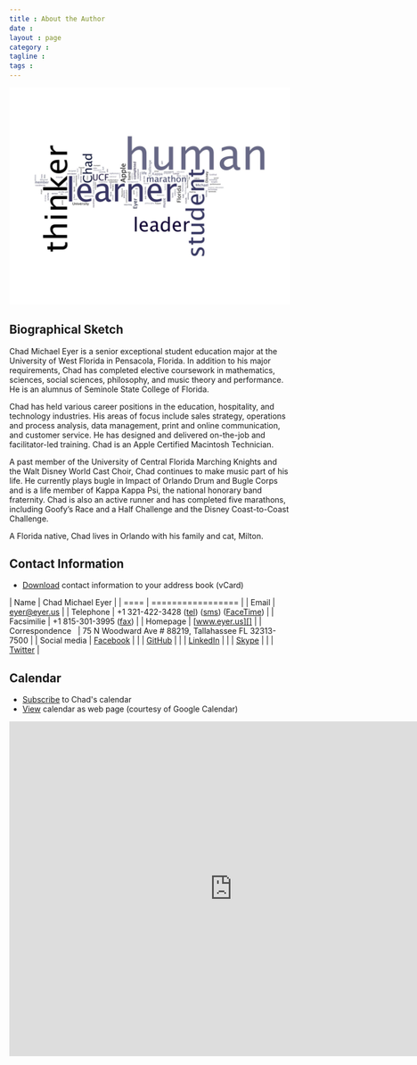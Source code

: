 ```yaml
---
title : About the Author
date : 
layout : page
category : 
tagline : 
tags : 
---
```


![Student. Thinker. Learner. Leader. **Human.**](/assets/human-wordle.jpg "Human wordle.")

## Biographical Sketch

Chad Michael Eyer is a senior exceptional student education major at the University of West Florida in Pensacola, Florida. In addition to his major requirements, Chad has completed elective coursework in mathematics, sciences, social sciences, philosophy, and music theory and performance. He is an alumnus of Seminole State College of Florida.

Chad has held various career positions in the education, hospitality, and technology industries. His areas of focus include sales strategy, operations and process analysis, data management, print and online communication, and customer service. He has designed and delivered on-the-job and facilitator-led training. Chad is an Apple Certified Macintosh Technician.

A past member of the University of Central Florida Marching Knights and the Walt Disney World Cast Choir, Chad continues to make music part of his life. He currently plays bugle in Impact of Orlando Drum and Bugle Corps and is a life member of Kappa Kappa Psi, the national honorary band fraternity. Chad is also an active runner and has completed five marathons, including Goofy’s Race and a Half Challenge and the Disney Coast-to-Coast Challenge.

A Florida native, Chad lives in Orlando with his family and cat, Milton.

## Contact Information

* [Download][vcf] contact information to your address book (vCard)

| Name                          | Chad Michael Eyer                                    |
| ====                          | =================                                    |
| Email                         | <eyer@eyer.us>                                       |
| Telephone                     | +1 321-422-3428 ([tel][]) ([sms][]) ([FaceTime][])   |
| Facsimilie                    | +1 815-301-3995 ([fax][])                            |
| Homepage                      | [www.eyer.us][]                                      |
| Correspondence&nbsp;&nbsp;    | 75 N Woodward Ave # 88219, Tallahassee FL 32313-7500 |
| Social media                  | [Facebook][]                                         |
|                               | [GitHub][]                                           |
|                               | [LinkedIn][]                                         |
|                               | [Skype][]                                            |
|                               | [Twitter][]                                          |


## Calendar

* [Subscribe][ics] to Chad's calendar
* [View][googlecal] calendar as web page (courtesy of Google Calendar)

<iframe src="https://www.google.com/calendar/embed?showTitle=0&amp;showPrint=0&amp;showCalendars=0&amp;mode=WEEK&amp;height=600&amp;wkst=2&amp;bgcolor=%23FFFFFF&amp;src=dc7ttn7m0ssm82a5j6te37oac38cilpp%40import.calendar.google.com&amp;color=%230F4B38&amp;ctz=America%2FNew_York" style=" border-width:0 " width="800" height="600"></iframe>

[vcf]:			http://athena.eyer.us/eyer.vcf			"vCard"
[tel]:			tel:+13214223428						"telephone"
[sms]:			sms:+13214223428						"text message"
[FaceTime]:		facetime:+13214223428					"FaceTime"
[fax]:			fax:+18153013995						"facsimilie"
[www.eyer.us]:  http://www.eyer.us						"iterations"
[Facebook]:		http://www.facebook.com/chadmichaeleyer	"Facebook"
[GitHub]:		https://github.com/chadmichaeleyer  	"GitHub"  
[LinkedIn]:		http://linkedin.com/in/chadmichaeleyer	"LinkedIn"
[Skype]:		skype://chadmichaeleyer					"Skype"
[Twitter]:		https://twitter.com/eyer        		"Twitter"
[ics]:			webcal://athena.eyer.us/eyer.ics		"vCalendar"
[googlecal]:	https://www.google.com/calendar/htmlembed?src=dc7ttn7m0ssm82a5j6te37oac38cilpp%40import.calendar.google.com&ctz=America/New_York&mode=AGENDA	"Google Calendar"
